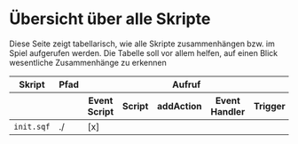 # Übersicht über alle Skripte
Diese Seite zeigt tabellarisch, wie alle Skripte zusammenhängen bzw. im Spiel aufgerufen werden. Die Tabelle soll vor allem helfen, auf einen Blick wesentliche Zusammenhänge zu erkennen

<table>
  <thead>
    <tr>
      <th> Skript </th>
      <th> Pfad </th>
      <th colspan="5"> Aufruf </th>
    </tr>
    <tr>
      <th></th>
      <th></th>
      <th>Event Script</th>
      <th>Script</th>
      <th>addAction</th>
      <th>Event Handler</th>
      <th>Trigger</th>
    </tr>
  </thead>
  <tbody>
    <tr text-align="center">
      <td><code>init.sqf</code></td>      
      <td>./</td>
      <td>[x]</td>
      <td></td>
      <td></td>
      <td></td>
      <td></td>
    </tr>  
  </tbody>
</table>
     
      
    
    
